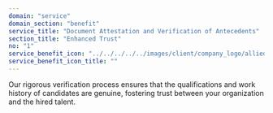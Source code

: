 ```yaml
---
domain: "service"
domain_section: "benefit"
service_title: "Document Attestation and Verification of Antecedents"
section_title: "Enhanced Trust"
no: "1"
service_benefit_icon: "../../../../../images/client/company_logo/allied-marketing.png"
service_benefit_icon_title: ""
---
```


Our rigorous verification process ensures that the qualifications and work history of candidates are genuine, fostering trust between your organization and the hired talent.
